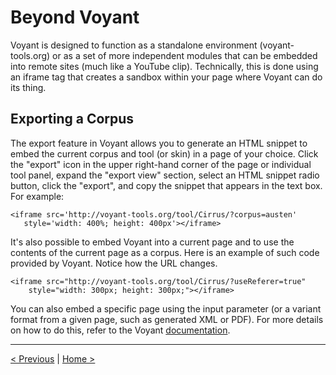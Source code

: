# Beyond Voyant

Voyant is designed to function as a standalone environment (voyant-tools.org) or as a set of more independent modules that can be embedded into remote sites (much like a YouTube clip). Technically, this is done using an iframe tag that creates a sandbox within your page where Voyant can do its thing.

## Exporting a Corpus

The export feature in Voyant allows you to generate an HTML snippet to embed the current corpus and tool (or skin) in a page of your choice. Click the "export" icon in the upper right-hand corner of the page or individual tool panel, expand the "export view" section, select an HTML snippet radio button, click the "export", and copy the snippet that appears in the text box. For example:
 
 ```
 <iframe src='http://voyant-tools.org/tool/Cirrus/?corpus=austen'
    style='width: 400%; height: 400px'></iframe>
```

It's also possible to embed Voyant into a current page and to use the contents of the current page as a corpus. Here is an example of such code provided by Voyant.  Notice how the URL changes.

```
<iframe src="http://voyant-tools.org/tool/Cirrus/?useReferer=true"
    style="width: 300px; height: 300px;"></iframe>
```

You can also embed a specific page using the input parameter (or a variant format from a given page, such as generated XML or PDF). For more details on how to do this, refer to the Voyant [documentation](https://voyant-tools.org/docs/#!/guide/embedding).

---

[< Previous](5-advanced.md) | [Home >](https://sfritzell.github.io/Voyant-Tutorial/)

